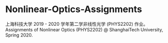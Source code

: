 # Nonlinear-Optics-Assignments
上海科技大学 2019 - 2020 学年第二学非线性光学 (PHYS2202) 作业。Assignments of Nonlinear Optics (PHYS2202) @ ShanghaiTech University, Spring 2020.
